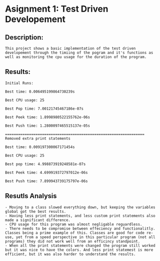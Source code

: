 # Asignment 1: Test Driven Developement

## Description: 
    This project shows a basic implementation of the test driven developement through the timiing of the pogram and it's functions as well as monitoring the cpu usage for the duration of the program.

## Results:
    Initial Runs:

    Best time: 0.006495199864730239s

    Best CPU usage: 25

    Best Pop time: 7.00121745467186e-07s
    
    Best Peek time: 1.8998980522155762e-06s

    Best Push time: 1.2800097465515137e-05s

    ================================================================
    Removed extra print statements

    Best time: 0.009197300067171454s

    Best CPU usage: 25
    
    Best pop time: 4.998873919248581e-07s

    Best Peek time: 4.699919372797012e-06s

    Best Push time: 7.899943739175797e-06s

## Resutls Analysis
    - Moving to a class slowed everything down, but keeping the variables global got the best results. 
    - Having less print statements, and less custom print statements also made a significant difference. 
    - CPU usage for this program was almost negligable reguardless.
    - There needs to be compromise between effeciency and functionalitly. Classes being a prime example of this. Classes are good for code re-use, yet from a speed perspective in this particular program (not all programs) they did not work well from an efficincy standpoint.
    - When all the print statements were changed the program still worked but it was nice to have the colors. And less print statemest is more efficient, but it was also harder to understand the results.      




